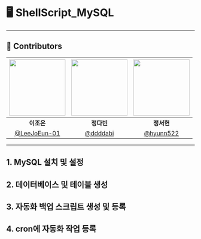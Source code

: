 # 🖥️ ShellScript_MySQL

---
## 👥 Contributors

| <img width="150px" src="https://avatars.githubusercontent.com/u/78733700?v=4"/> | <img width="150px" src="https://avatars.githubusercontent.com/u/88383179?v=4"/> | <img width="150px" src="https://avatars.githubusercontent.com/u/81912226?v=4"/> |
| :---: | :---: | :---: |
| **이조은** | **정다빈** | **정서현** |
| [@LeeJoEun-01](https://github.com/LeeJoEun-01) | [@ddddabi](https://github.com/ddddabi) | [@hyunn522](https://github.com/hyunn522) |



---

## 1. MySQL 설치 및 설정


## 2. 데이터베이스 및 테이블 생성

## 3. 자동화 백업 스크립트 생성 및 등록

## 4. cron에 자동화 작업 등록
